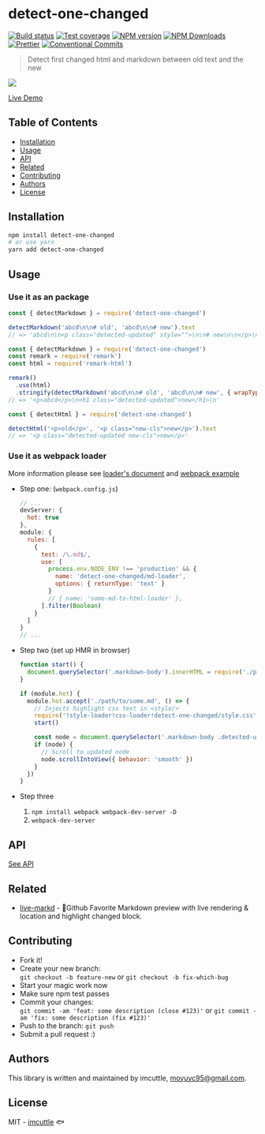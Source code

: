 # detect-one-changed

[![Build status](https://img.shields.io/travis/imcuttle/detect-one-changed/master.svg?style=flat-square)](https://travis-ci.org/imcuttle/detect-one-changed)
[![Test coverage](https://img.shields.io/codecov/c/github/imcuttle/detect-one-changed.svg?style=flat-square)](https://codecov.io/github/imcuttle/detect-one-changed?branch=master)
[![NPM version](https://img.shields.io/npm/v/detect-one-changed.svg?style=flat-square)](https://www.npmjs.com/package/detect-one-changed)
[![NPM Downloads](https://img.shields.io/npm/dm/detect-one-changed.svg?style=flat-square&maxAge=43200)](https://www.npmjs.com/package/detect-one-changed)
[![Prettier](https://img.shields.io/badge/code_style-prettier-ff69b4.svg?style=flat-square)](https://prettier.io/)
[![Conventional Commits](https://img.shields.io/badge/Conventional%20Commits-1.0.0-yellow.svg?style=flat-square)](https://conventionalcommits.org)

> Detect first changed html and markdown between old text and the new

![](https://i.loli.net/2018/10/28/5bd58a95c6b7d.gif)

[Live Demo](https://imcuttle.github.io/detect-one-changed/)

## Table of Contents

<!-- toc -->

- [Installation](#installation)
- [Usage](#usage)
- [API](#api)
- [Related](#related)
- [Contributing](#contributing)
- [Authors](#authors)
- [License](#license)

<!-- tocstop -->

## Installation

```bash
npm install detect-one-changed
# or use yarn
yarn add detect-one-changed
```

## Usage

### Use it as an package

```javascript
const { detectMarkdown } = require('detect-one-changed')

detectMarkdown('abcd\n\n# old', 'abcd\n\n# new').text
// => 'abcd\n\n<p class="detected-updated" style="">\n\n# new\n\n</p>\n'
```

```javascript
const { detectMarkdown } = require('detect-one-changed')
const remark = require('remark')
const html = require('remark-html')

remark()
  .use(html)
  .stringify(detectMarkdown('abcd\n\n# old', 'abcd\n\n# new', { wrapType: 'ast' }).ast)
// => '<p>abcd</p>\n<h1 class="detected-updated">new</h1>\n'
```

```javascript
const { detectHtml } = require('detect-one-changed')

detectHtml('<p>old</p>', '<p class="new-cls">new</p>').text
// => '<p class="detected-updated new-cls">new</p>'
```

### Use it as webpack loader

More information please see [loader's document](./docs/loader.md) and [webpack example](./examples/webpack)

- Step one: (`webpack.config.js`)

  ```javascript
  // ...
  devServer: {
    hot: true
  },
  module: {
    rules: [
      {
        test: /\.md$/,
        use: [
          process.env.NODE_ENV !== 'production' && {
            name: 'detect-one-changed/md-loader',
            options: { returnType: 'text' }
          }
          // { name: 'some-md-to-html-loader' },
        ].filter(Boolean)
      }
    ]
  }
  // ...
  ```

- Step two (set up HMR in browser)

  ```javascript
  function start() {
    document.querySelector('.markdown-body').innerHTML = require('./path/to/some.md')
  }

  if (module.hot) {
    module.hot.accept('./path/to/some.md', () => {
      // Injects highlight css text in <style/>
      require('!style-loader!css-loader!detect-one-changed/style.css')
      start()

      const node = document.querySelector('.markdown-body .detected-updated')
      if (node) {
        // Scroll to updated node
        node.scrollIntoView({ behavior: 'smooth' })
      }
    })
  }
  ```

- Step three
  1. `npm install webpack webpack-dev-server -D`
  2. `webpack-dev-server`

## API

[See API](./docs/api.md)

## Related

- [live-markd](https://github.com/imcuttle/live-markd) - 📝Github Favorite Markdown preview with live rendering & location and highlight changed block.

## Contributing

- Fork it!
- Create your new branch:  
  `git checkout -b feature-new` or `git checkout -b fix-which-bug`
- Start your magic work now
- Make sure npm test passes
- Commit your changes:  
  `git commit -am 'feat: some description (close #123)'` or `git commit -am 'fix: some description (fix #123)'`
- Push to the branch: `git push`
- Submit a pull request :)

## Authors

This library is written and maintained by imcuttle, <a href="mailto:moyuyc95@gmail.com">moyuyc95@gmail.com</a>.

## License

MIT - [imcuttle](https://github.com/imcuttle) 🐟

